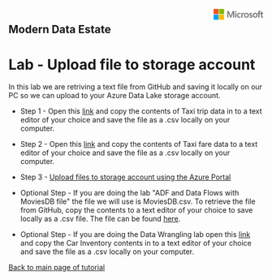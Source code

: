 <img style="float: right;" src="../../graphics/solutions-microsoft-logo-small.png">

## Modern Data Estate
# Lab - Upload file to storage account

In this lab we are retriving a text file from GitHub and saving it locally on our PC so we can upload to your Azure Data Lake storage account.


- Step 1 - Open this [link](https://raw.githubusercontent.com/krepko7/Modern-Data-Estate/main/labs/Lab2%20-%20Copy%20file%20to%20storage%20account/trip_data.csv?token=AEX6LLNXMXHFYIHHGLOULDLBHORV2
) and copy the contents of Taxi trip data in to a text editor of your choice and save the file as a .csv locally on your computer. 

- Step 2 - Open this [link](https://raw.githubusercontent.com/krepko7/Modern-Data-Estate/main/labs/Lab2%20-%20Copy%20file%20to%20storage%20account/trip_fare.csv?token=AEX6LLJSNCBPH6U3ZQ2Q6GTBHOR74) and copy the contents of Taxi fare data to a text editor of your choice and save the file as a .csv locally on your computer. 

- Step 3 - [Upload files to storage account using the Azure Portal](https://docs.microsoft.com/en-us/azure/storage/blobs/storage-quickstart-blobs-portal)

- Optional Step - If you are doing the lab "ADF and Data Flows with MoviesDB file" the file we will use is MoviesDB.csv. To retrieve the file from GitHub, copy the contents to a text editor of your choice to save locally as a .csv file. 
  The file can be found [here](https://raw.githubusercontent.com/djpmsft/adf-ready-demo/master/moviesDB.csv).

- Optional Step - If you are doing the Data Wrangling lab open this [link](https://raw.githubusercontent.com/krepko7/Modern-Data-Estate/main/labs/Lab2%20-%20Copy%20file%20to%20storage%20account/CarInventory.csv?token=AEX6LLP6DSYH77DNUXLXHO3BHOS44) and copy the Car Inventory contents in to a text editor of your choice and save the file as a .csv locally on your computer. 

[Back to main page of tutorial](https://github.com/krepko7/Modern-Data-Estate)


